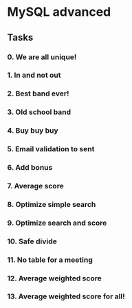 # MySQL advanced

## Tasks
### 0. We are all unique!
### 1. In and not out
### 2. Best band ever!
### 3. Old school band
### 4. Buy buy buy
### 5. Email validation to sent
### 6. Add bonus
### 7. Average score
### 8. Optimize simple search
### 9. Optimize search and score
### 10. Safe divide
### 11. No table for a meeting
### 12. Average weighted score
### 13. Average weighted score for all!
